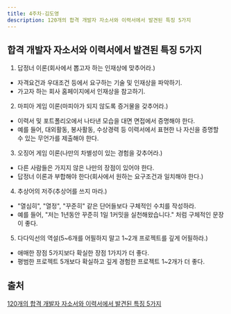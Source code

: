 ```yaml
---
title: 4주차-김도영
description: 120개의 합격 개발자 자소서와 이력서에서 발견된 특징 5가지
---
```


## 합격 개발자 자소서와 이력서에서 발견된 특징 5가지

1. 답정너 이론(회사에서 뽑고자 하는 인재상에 맞추어라.)

- 자격요건과 우대조건 등에서 요구하는 기술 및 인재상을 파악하기.
- 가고자 하는 회사 홈페이지에서 인재상을 참고하기.

2. 마피아 게임 이론(마피아가 되지 않도록 증거물을 갖추어라.)

- 이력서 및 포트폴리오에서 나타낸 모습을 대면 면접에서 증명해야 한다.
- 예를 들어, 대외활동, 봉사활동, 수상경력 등 이력서에서 표현한 나 자신을 증명할 수 있는 무언가를 제출해야 한다.

3. 오징어 게임 이론(나만의 차별성이 있는 경험을 갖추어라.)

- 다른 사람들은 가지지 않은 나만의 장점이 있어야 한다.
- 답정너 이론과 부합해야 한다(회사에서 원하는 요구조건과 일치해야 한다.)

4. 추상어의 저주(추상어를 쓰지 마라.)

- "열심히", "열정", "꾸준히" 같은 단어들보다 구체적인 수치를 작성하라.
- 예를 들어, "저는 1년동안 꾸준히 1일 1커밋을 실천해왔습니다." 처럼 구체적인 문장이 좋다.

5. 다다익선의 역설(5~6개를 어필하지 말고 1~2개 프로젝트를 깊게 어필하라.)

- 애매한 장점 5가지보다 확실한 장점 1가지가 더 좋다.
- 평범한 프로젝트 5개보다 확실하고 깊게 경험한 프로젝트 1~2개가 더 좋다.

## 출처

[120개의 합격 개발자 자소서와 이력서에서 발견된 특징 5가지](https://www.youtube.com/watch?v=K3yeH8K5zMw)
